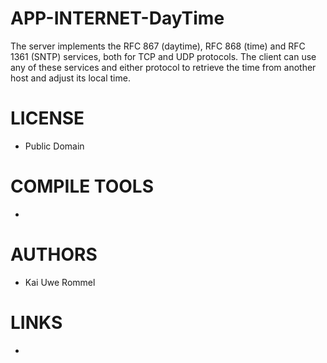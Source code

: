 APP-INTERNET-DayTime
====================

The server implements the RFC 867 (daytime), RFC 868 (time) and RFC 1361 (SNTP) services, both for TCP and UDP protocols. The client can use any of these services and either protocol to retrieve the time from another host and adjust its local time.

LICENSE
===============
* Public Domain

COMPILE TOOLS
===============
* 

AUTHORS
===============
* Kai Uwe Rommel

LINKS
===============
* 

